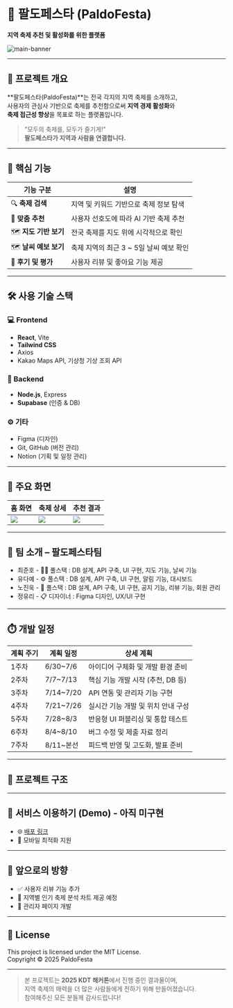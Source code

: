 # 🎉 팔도페스타 (PaldoFesta)  
**지역 축제 추천 및 활성화를 위한 플랫폼**

![main-banner](https://hrkrtvicgxfvjcdpndgi.supabase.co/storage/v1/object/public/personal-public//Group%2026.png)

---

## 📌 프로젝트 개요
**팔도페스타(PaldoFesta)**는 전국 각지의 지역 축제를 소개하고,  
사용자의 관심사 기반으로 축제를 추천함으로써 **지역 경제 활성화**와  
**축제 접근성 향상**을 목표로 하는 플랫폼입니다.

> "모두의 축제를, 모두가 즐기게!"  
> **팔도페스타가 지역과 사람을 연결합니다.**

---

## 🚀 핵심 기능

| 기능 구분      | 설명 |
| -------------- | ---- |
| 🔍 **축제 검색**     | 지역 및 키워드 기반으로 축제 정보 탐색 |
| 🎯 **맞춤 추천**     | 사용자 선호도에 따라 AI 기반 축제 추천 |
| 🗺️ **지도 기반 보기** | 전국 축제를 지도 위에 시각적으로 확인 |
| 🗺️ **날씨 예보 보기** | 축제 지역의 최근 3 ~ 5일 날씨 예보 확인 |
| 💬 **후기 및 평가**  | 사용자 리뷰 및 좋아요 기능 제공 |

---

## 🛠️ 사용 기술 스택

### 💻 Frontend
- **React**, Vite
- **Tailwind CSS**
- Axios
- Kakao Maps API, 기상청 기상 조회 API 

### 🧠 Backend
- **Node.js**, Express
- **Supabase** (인증 & DB)

### ⚙️ 기타
- Figma (디자인)
- Git, GitHub (버전 관리)
- Notion (기획 및 일정 관리)

---

## 📸 주요 화면

| 홈 화면 | 축제 상세 | 추천 결과 |
|--------|-----------|------------|
| ![](https://your-image-link-here.com/home.png) | ![](https://your-image-link-here.com/detail.png) | ![](https://your-image-link-here.com/recommend.png) |

---

## 👥 팀 소개 – 팔도페스타팀
- 최준호 - 👨‍💻 풀스택 : DB 설계, API 구축, UI 구현, 지도 기능, 날씨 기능
- 유다예 - ⚙ 풀스택 : DB 설계, API 구축, UI 구현, 알림 기능, 대시보드
- 노진욱 - 🎨 풀스택 : DB 설계, API 구축, UI 구현, 공지 기능, 리뷰 기능, 회원 관리
- 정유리 - 📋 디자이너 : Figma 디자인, UX/UI 구현

---

## ⏱️ 개발 일정
| 계획 주기 | 계획 일정 | 상세 계획 |
|--------|-----------|------------|
|1주차|6/30~7/6|아이디어 구체화 및 개발 환경 준비|
|2주차|7/7~7/13|핵심 기능 개발 시작 (추천, DB 등)|
|3주차|7/14~7/20|API 연동 및 관리자 기능 구현|
|4주차|7/21~7/26|실시간 기능 개발 및 위치 안내 구성|
|5주차|7/28~8/3|반응형 UI 퍼블리싱 및 통합 테스트|
|6주차|8/4~8/10|버그 수정 및 제출 자료 정리|
|7주차|8/11~본선|피드백 반영 및 고도화, 발표 준비|

---

## 📂 프로젝트 구조
---

## 🔗 서비스 이용하기 (Demo) - 아직 미구현

- 🌐 [배포 링크](https://paldo-festa.vercel.app)
- 📱 모바일 최적화 지원

---

## 🙌 앞으로의 방향

- ✅ 사용자 리뷰 기능 추가
- 🔄 지역별 인기 축제 분석 차트 제공 예정
- 🔄 관리자 페이지 개발

---

## 📝 License

This project is licensed under the MIT License.  
Copyright © 2025 PaldoFesta

---

> 본 프로젝트는 **2025 KDT 해커톤**에서 진행 중인 결과물이며,  
> 지역 축제의 매력을 더 많은 사람들에게 전하기 위해 만들어졌습니다.  
> 참여해주신 모든 분들께 감사드립니다!
